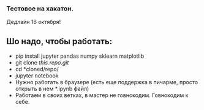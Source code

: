 ### Тестовое на хакатон.
  Дедлайн 16 октября!
  
## Шо надо, чтобы работать:
  * pip install jupyter pandas numpy sklearn matplotlib
  * git clone *this.repo.git* 
  * cd *cloned/repo/
  * jupyter notebook
  * Нужно работать в браузере (есть еще поддержка в пичарме, просто открыть в нем *.ipynb файл)
  * Работаем в своих ветках, в мастер не говнокодим. Говнокодим к себе.
 
  
